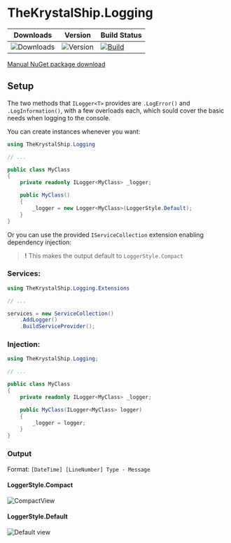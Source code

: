 # TheKrystalShip.Logging

| Downloads | Version | Build Status |
| --- | --- | --- |
| ![Downloads](https://img.shields.io/nuget/dt/TheKrystalShip.Logging.svg) | ![Version](https://img.shields.io/nuget/v/TheKrystalShip.Logging.svg) | [![Build](https://img.shields.io/appveyor/ci/gruntjs/grunt.svg)](https://ci.appveyor.com/project/Flysenberg/inquisition-logging) |

[Manual NuGet package download](https://www.nuget.org/packages/Inquisition.Logging)

## Setup

The two methods that `ILogger<T>` provides are `.LogError()` and `.LogInformation()`, with a few overloads each, which sould cover the basic needs when logging to the console.

You can create instances whenever you want:

```csharp
using TheKrystalShip.Logging

// ...

public class MyClass
{
    private readonly ILogger<MyClass> _logger;

    public MyClass()
    {
        _logger = new Logger<MyClass>(LoggerStyle.Default);
    }
}
```

Or you can use the provided `IServiceCollection` extension enabling dependency injection:

> **!** This makes the output default to `LoggerStyle.Compact`

### Services:

```csharp
using TheKrystalShip.Logging.Extensions

// ...

services = new ServiceCollection()
    .AddLogger()
    .BuildServiceProvider();
```

### Injection:

```csharp
using TheKrystalShip.Logging;

// ...

public class MyClass
{
    private readonly ILogger<MyClass> _logger;

    public MyClass(ILogger<MyClass> logger)
    {
        _logger = logger;
    }
}
```

### Output

Format: `[DateTime] [LineNumber] Type - Message`

#### LoggerStyle.Compact

![CompactView](https://raw.githubusercontent.com/TheKrystalShip/Logging/master/Logging/Assets/compact.PNG)

#### LoggerStyle.Default

![Default view](https://raw.githubusercontent.com/TheKrystalShip/Logging/master/Logging/Assets/default.PNG)
